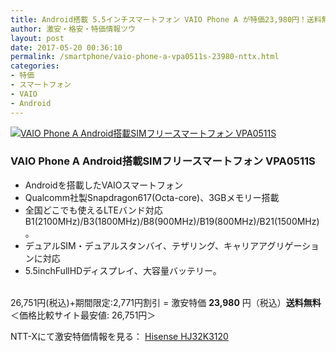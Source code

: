 ```yaml
---
title: Android搭載 5.5インチスマートフォン VAIO Phone A が特価23,980円！送料無料！
author: 激安・格安・特価情報ツウ
layout: post
date: 2017-05-20 00:36:10
permalink: /smartphone/vaio-phone-a-vpa0511s-23980-nttx.html
categories:
- 特価
- スマートフォン
- VAIO
- Android
---
```


<div class="img-bg2 img_L">
<a href="//px.a8.net/svt/ejp?a8mat=ZYP6S+8IMA3E+S1Q+BWGDT&#038;a8ejpredirect=//nttxstore.jp/_II_HS15640875" target="_blank"><img border="0" alt="VAIO Phone A Android搭載SIMフリースマートフォン VPA0511S" src="//image.nttxstore.jp/250_images/V/VA/VA15704593.jpg" data-recalc-dims="1" /></a>
</div>

### VAIO Phone A Android搭載SIMフリースマートフォン VPA0511S
<!--more-->

* Androidを搭載したVAIOスマートフォン
* Qualcomm社製Snapdragon617(Octa-core)、3GBメモリー搭載
* 全国どこでも使えるLTEバンド対応B1(2100MHz)/B3(1800MHz)/B8(900MHz)/B19(800MHz)/B21(1500MHz)。
* デュアルSIM・デュアルスタンバイ、テザリング、キャリアアグリゲーションに対応
* 5.5inchFullHDディスプレイ、大容量バッテリー。

<br clear="all" />26,751円(税込)+期間限定:2,771円割引 = 激安特価 <span class="tokka-price"><strong>23,980</strong></span> 円（税込）**送料無料**
＜価格比較サイト最安値: 26,751円＞

NTT-Xにて激安特価情報を見る： <span class="fs150p"><a href="//px.a8.net/svt/ejp?a8mat=ZYP6S+8IMA3E+S1Q+BWGDT&#038;a8ejpredirect=//nttxstore.jp/_II_HS15640875" target="_blank">Hisense HJ32K3120</a></span>
